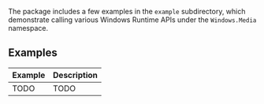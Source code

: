 The package includes a few examples in the `example` subdirectory, which
demonstrate calling various Windows Runtime APIs under the `Windows.Media`
namespace.

## Examples

| Example | Description |
| ------- | ----------- |
| TODO    | TODO        |
